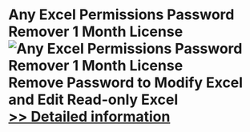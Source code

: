 # Any Excel Permissions Password Remover 1 Month License<br />![Any Excel Permissions Password Remover 1 Month License](https://mycommerce.akamaized.net/api/pimages/P300998569/BIG/300998569.PNG)<br />Remove Password to Modify Excel and Edit Read-only Excel<br />[>> Detailed information](https://secure.shareit.com/shareit/product.html?productid=300998569&affiliateid=200057808)